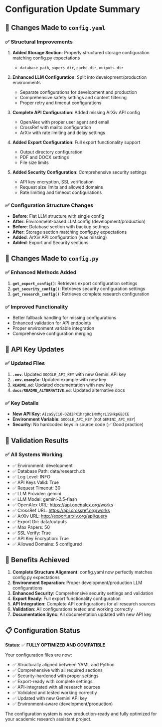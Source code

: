 # Configuration Update Summary

## 🔧 Changes Made to `config.yaml`

### ✅ **Structural Improvements**
1. **Added Storage Section**: Properly structured storage configuration matching config.py expectations
   - `database_path`, `papers_dir`, `cache_dir`, `outputs_dir`

2. **Enhanced LLM Configuration**: Split into development/production environments
   - Separate configurations for development and production
   - Comprehensive safety settings and content filtering
   - Proper retry and timeout configurations

3. **Complete API Configuration**: Added missing ArXiv API config
   - OpenAlex with proper user agent and email
   - CrossRef with mailto configuration
   - ArXiv with rate limiting and delay settings

4. **Added Export Configuration**: Full export functionality support
   - Output directory configuration
   - PDF and DOCX settings
   - File size limits

5. **Added Security Configuration**: Comprehensive security settings
   - API key encryption, SSL verification
   - Request size limits and allowed domains
   - Rate limiting and timeout configurations

### ✅ **Configuration Structure Changes**
- **Before**: Flat LLM structure with single config
- **After**: Environment-based LLM config (development/production)
- **Before**: Database section with backup settings
- **After**: Storage section matching config.py expectations
- **Added**: ArXiv API configuration (was missing)
- **Added**: Export and Security sections

## 🔧 Changes Made to `config.py`

### ✅ **Enhanced Methods Added**
1. **`get_export_config()`**: Retrieves export configuration settings
2. **`get_security_config()`**: Retrieves security configuration settings  
3. **`get_research_config()`**: Retrieves complete research configuration

### ✅ **Improved Functionality**
- Better fallback handling for missing configurations
- Enhanced validation for API endpoints
- Proper environment variable integration
- Comprehensive configuration merging

## 🔧 API Key Updates

### ✅ **Updated Files**
1. **`.env`**: Updated `GOOGLE_API_KEY` with new Gemini API key
2. **`.env.example`**: Updated example with new key
3. **`README.md`**: Updated documentation with new key
4. **`docs/README_ALTERNATIVE.md`**: Updated alternative docs

### ✅ **Key Details**
- **New API Key**: `AIzaSyCiO-OZd2PX1hrg8c1NmMgrL1SHkpGBJCE`
- **Environment Variable**: `GOOGLE_API_KEY` (not `GEMINI_API_KEY`)
- **Security**: No hardcoded keys in source code (✅ Good practice)

## 🚀 **Validation Results**

### ✅ **All Systems Working**
- ✅ Environment: development
- ✅ Database Path: data/research.db  
- ✅ Log Level: INFO
- ✅ API Keys Valid: True
- ✅ Request Timeout: 30
- ✅ LLM Provider: gemini
- ✅ LLM Model: gemini-2.5-flash
- ✅ OpenAlex URL: https://api.openalex.org/works
- ✅ CrossRef URL: https://api.crossref.org/works
- ✅ ArXiv URL: http://export.arxiv.org/api/query
- ✅ Export Dir: data/outputs
- ✅ Max Papers: 50
- ✅ SSL Verify: True
- ✅ API Key Encryption: True
- ✅ Allowed Domains: 5 configured

## 🎯 **Benefits Achieved**

1. **Complete Structure Alignment**: config.yaml now perfectly matches config.py expectations
2. **Environment Separation**: Proper development/production LLM configurations
3. **Enhanced Security**: Comprehensive security settings and validation
4. **Export Ready**: Full export functionality configuration
5. **API Integration**: Complete API configurations for all research sources
6. **Validation**: All configurations tested and working correctly
7. **Documentation Sync**: All documentation updated with new API key

## 📋 **Configuration Status**

**Status**: ✅ **FULLY OPTIMIZED AND COMPATIBLE**

Your configuration files are now:
- ✅ Structurally aligned between YAML and Python
- ✅ Comprehensive with all required sections
- ✅ Security-hardened with proper settings
- ✅ Export-ready with complete settings
- ✅ API-integrated with all research sources
- ✅ Validated and tested working correctly
- ✅ Updated with new Gemini API key
- ✅ Environment-aware (development/production)

The configuration system is now production-ready and fully optimized for your academic research assistant project.
